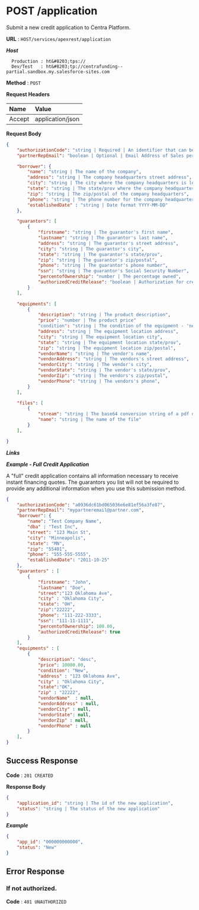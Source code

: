 # POST /application

Submit a new credit application to Centra Platform.

**URL** : `HOST/services/apexrest/application`

***Host***
```
  Production : ht&#8203;tps://
  Dev/Test   : ht&#8203;tp://centrafunding--partial.sandbox.my.salesforce-sites.com
```


**Method** : `POST`

**Request Headers**

| Name | Value |
|:-----|:------|
|Accept|application/json|

**Request Body**

```json
{
    "authorizationCode": "string | Required | An identifier that can be set to correlate applications with entities.",
    "partnerRepEmail": "boolean | Optional | Email Address of Sales person",

    "borrower": {
        "name": "string | The name of the company",
        "address": "string | The company headquarters street address",
        "city": "string | The city where the company headquarters is located ",
        "state": "string | The state/prov where the company headquarters is located",
        "zip": "string | The zip/postal of the company headquarters",
        "phone": "string | The phone number for the company headquarters",
        "establishedDate" : "string | Date format YYYY-MM-DD"
    },

    "guarantors": [
        {
            "firstname": "string | The guarantor's first name",
            "lastname": "string | The guarantor's last name",
            "address": "string | The guarantor's street address",
            "city": "string | The guarantor's city",
            "state": "string | The guarantor's state/prov",
            "zip": "string | The guarantor's zip/postal",
            "phone": "string | The guarantor's phone number",
            "ssn": "string | The guarantor's Social Security Number",
            "percentofOwnership": "number | The percentage owned",
            "authorizedCreditRelease": "boolean | Authorization for credit release.",
    	}
    ],

    "equipments": [
        {
            "description": "string | The product description",
            "price": "number | The product price"
            "condition": "string | The condition of the equipment - 'new' | 'used'",
            "address": "string | The equipment location address",
            "city": "string | The equipment location city",
            "state": "string | The equipment location state/prov",
            "zip": "string | The equipment location zip/postal",
            "vendorName": "string | The vendor's name",
            "vendorAddress": "string | The vendors's street address",
            "vendorCity": "string | The vendor's city",
            "vendorState": "string | The vendor's state/prov",
            "vendorZip": "string | The vendors's zip/postal",
            "vendorPhone": "string | The vendors's phone",
        }
    ],

    "files": [
        {
            "stream": "string | The base64 conversion string of a pdf document",
            "name": "string | The name of the file"
        }
    ],

}
```

***Links***

***Example - Full Credit Application***

A "full" credit application contains all information necessary to receive instant financing quotes. The guarantors you list will not be required to provide any additional information when you use this submission method.

```json
{
    "authorizationCode": "a0936dc61bd065036e6e81ef56a3fe87",
    "partnerRepEmail": "mypartneremail@partner.com",
    "borrower": {
        "name": "Test Company Name",
        "dba" : "Test Inc",
        "street": "123 Main St",
        "city": "Minneapolis", 
        "state": "MN", 
        "zip": "55401", 
        "phone": "555-555-5555",
        "establishedDate": "2011-10-25"
    },
    "guarantors" : [
        {
            "firstname": "John",
            "lastname": "Doe",
            "street":"123 Oklahoma Ave",
            "city" : "Oklahoma City",
            "state": "OH",
            "zip":"22222",
            "phone": "111-222-3333",
            "ssn": "111-11-1111",
            "percentofOwnership": 100.00,
            "authorizedCreditRelease": true
        }
    ],
    "equipments" : [
        {
            "description": "desc",
            "price": 10000.00,
            "condition": "New",
            "address" : "123 Oklahoma Ave",
            "city" : "Oklahoma City",
            "state":"OK",
            "zip" : "22222",
            "vendorName"  : null,
            "vendorAddress" : null,
            "vendorCity" : null,
            "vendorState": null,
            "vendorZip" : null,
            "vendorPhone" : null
        }
    ],
}
```

## Success Response

**Code** : `201 CREATED`

**Response Body**

```json
{
    "application_id": "string | The id of the new application",
    "status": "string | The status of the new application"
}
```

***Example***

```json
{
    "app_id": "000000000000",
    "status": "New"
}
```

## Error Response

### If not authorized.

**Code** : `401 UNAUTHORIZED`
